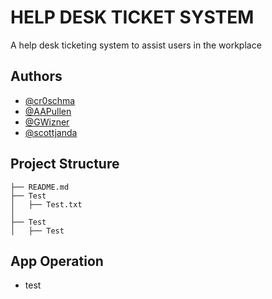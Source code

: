 # HELP DESK TICKET SYSTEM

A help desk ticketing system to assist users in the workplace

## Authors

- [@cr0schma](https://github.com/cr0schma)
- [@AAPullen](https://github.com/AAPullen)
- [@GWizner](https://github.com/GWizner)
- [@scottjanda](https://github.com/scottjanda)

## Project Structure

```shell
├── README.md
├── Test
│   ├── Test.txt
│
├── Test
│   ├── Test
```

## App Operation

* test
